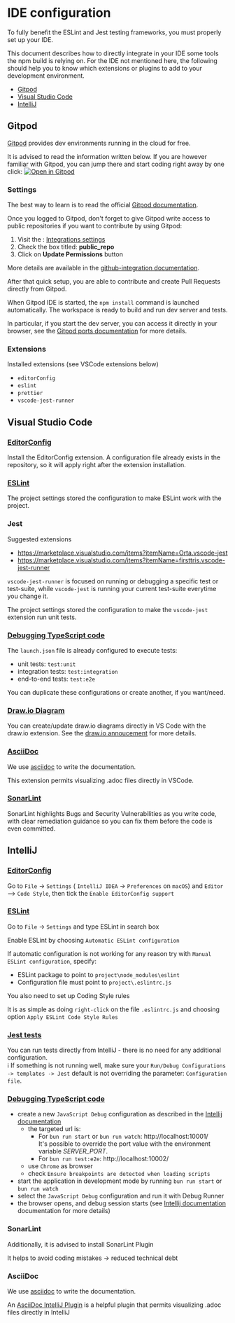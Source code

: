 # IDE configuration

To fully benefit the ESLint and Jest testing frameworks, you must properly set up your IDE.

This document describes how to directly integrate in your IDE some tools the npm build is relying on. For the IDE not
mentioned here, the following should help you to know which extensions or plugins to add to your development environment.

- [Gitpod](#Gitpod)
- [Visual Studio Code](#visual-studio-code)
- [IntelliJ](#intellij)

## Gitpod

[Gitpod](https://www.gitpod.io/) provides dev environments running in the cloud for free.

It is advised to read the information written below.
If you are however familiar with Gitpod, you can jump there and start coding right away by one click: [![Open in Gitpod](https://gitpod.io/button/open-in-gitpod.svg)](https://gitpod.io/#https://github.com/process-analytics/bpmn-visualization-js)

### Settings

The best way to learn is to read the official [Gitpod documentation](https://www.gitpod.io/docs/).

Once you logged to Gitpod, don't forget to give Gitpod write access to public repositories if you want to contribute by using Gitpod:

1. Visit the : [Integrations settings](https://gitpod.io/integrations)
2. Check the box titled: **public_repo**
3. Click on **Update Permissions** button

More details are available in the [github-integration documentation](https://www.gitpod.io/docs/github-integration).

After that quick setup, you are able to contribute and create Pull Requests directly from Gitpod.

When Gitpod IDE is started, the `npm install` command is launched automatically. The workspace is ready to build and run dev server and tests.

In particular, if you start the dev server, you can access it directly in your browser, see the [Gitpod ports documentation](https://www.gitpod.io/docs/config-ports) for more details.

### Extensions

Installed extensions (see VSCode extensions below)
- `editorConfig`
- `eslint`
- `prettier`
- `vscode-jest-runner`

## Visual Studio Code

### [EditorConfig](https://marketplace.visualstudio.com/items?itemName=EditorConfig.EditorConfig)

Install the EditorConfig extension. A configuration file already exists in the repository, so it will apply right after the extension installation.

### [ESLint](https://marketplace.visualstudio.com/items?itemName=dbaeumer.vscode-eslint)

The project settings stored the configuration to make ESLint work with the project.

### Jest

Suggested extensions
- https://marketplace.visualstudio.com/items?itemName=Orta.vscode-jest
- https://marketplace.visualstudio.com/items?itemName=firsttris.vscode-jest-runner

`vscode-jest-runner` is focused on running or debugging a specific test or test-suite, while `vscode-jest` is running your current test-suite everytime you change it.

The project settings stored the configuration to make the `vscode-jest` extension run unit tests.

### [Debugging TypeScript code](https://code.visualstudio.com/docs/typescript/typescript-debugging)

The `launch.json` file is already configured to execute tests:

- unit tests: `test:unit`
- integration tests: `test:integration`
- end-to-end tests: `test:e2e`

You can duplicate these configurations or create another, if you want/need.

### [Draw.io Diagram](https://marketplace.visualstudio.com/items?itemName=hediet.vscode-drawio)

You can create/update draw.io diagrams directly in VS Code with the draw.io extension. See the [draw.io annoucement](https://www.diagrams.net/blog/embed-diagrams-vscode) for more details.

### [AsciiDoc](https://marketplace.visualstudio.com/items?itemName=asciidoctor.asciidoctor-vscode)

We use [asciidoc](https://asciidoctor.org/docs/what-is-asciidoc/) to write the documentation.

This extension permits visualizing .adoc files directly in VSCode.

### [SonarLint](https://marketplace.visualstudio.com/items?itemName=SonarSource.sonarlint-vscode)

SonarLint highlights Bugs and Security Vulnerabilities as you write code, with clear remediation guidance so you can fix them before the code is even committed.

## IntelliJ

### [EditorConfig](https://www.jetbrains.com/help/idea/configuring-code-style.html#editorconfig)

Go to `File` -> `Settings` ( `IntelliJ IDEA` -> `Preferences` on `macOS`) and `Editor` --> `Code Style`, then tick the
`Enable EditorConfig support`

### [ESLint](https://www.jetbrains.com/help/idea/eslint.html#)

Go to `File` -> `Settings` and type ESLint in search box

Enable ESLint by choosing `Automatic ESLint configuration`

If automatic configuration is not working for any reason try with `Manual ESLint configuration`, specify:

- ESLint package to point to `project\node_modules\eslint`
- Configuration file must point to `project\.eslintrc.js`

You also need to set up Coding Style rules

It is as simple as doing `right-click` on the file `.eslintrc.js` and choosing option `Apply ESLint Code Style Rules`

### [Jest tests](https://www.jetbrains.com/help/idea/running-unit-tests-on-jest.html)

You can run tests directly from IntelliJ - there is no need for any additional configuration.  
ℹ️ If something is not running well, make sure your `Run/Debug Configurations -> templates -> Jest` default is not overriding the parameter: `Configuration file`.

### [Debugging TypeScript code](https://www.jetbrains.com/help/idea/running-and-debugging-typescript.html#ws_ts_debug_client_side_on_external_dev_server)

- create a new `JavaScript Debug` configuration as described in the [Intellij documentation](https://www.jetbrains.com/help/idea/running-and-debugging-typescript.html#ws_ts_debug_client_side_on_external_dev_server)
  - the targeted url is:
    - For `bun run start` or `bun run watch`: http://localhost:10001/ \
      It's possible to override the port value with the environment variable _SERVER_PORT_.
    - For `bun run test:e2e`: http://localhost:10002/
  - use `Chrome` as browser
  - check `Ensure breakpoints are detected when loading scripts`
- start the application in development mode by running `bun run start` or `bun run watch`
- select the `JavaScript Debug` configuration and run it with Debug Runner
- the browser opens, and debug session starts (see [Intellij documentation](https://www.jetbrains.com/help/idea/running-and-debugging-typescript.html#ws_ts_debug_client_side_on_external_dev_server)
  documentation for more details)

### SonarLint

Additionally, it is advised to install SonarLint Plugin

It helps to avoid coding mistakes -> reduced technical debt

### AsciiDoc

We use [asciidoc](https://asciidoctor.org/docs/what-is-asciidoc/) to write the documentation.

An [AsciiDoc IntelliJ Plugin](https://plugins.jetbrains.com/plugin/7391-asciidoc) is a helpful plugin that permits visualizing .adoc files directly in IntelliJ
